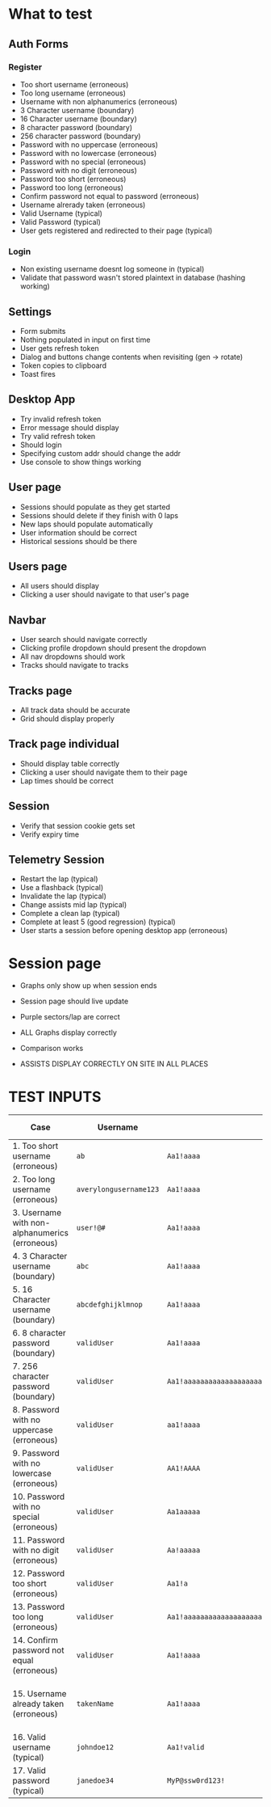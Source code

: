 # What to test

## Auth Forms

### Register

- Too short username (erroneous)
- Too long username (erroneous)
- Username with non alphanumerics (erroneous)
- 3 Character username (boundary)
- 16 Character username (boundary)
- 8 character password (boundary)
- 256 character password (boundary)
- Password with no uppercase (erroneous)
- Password with no lowercase (erroneous)
- Password with no special (erroneous)
- Password with no digit (erroneous)
- Password too short (erroneous)
- Password too long (erroneous)
- Confirm password not equal to password (erroneous)
- Username alrerady taken (erroneous)
- Valid Username (typical)
- Valid Password (typical)
- User gets registered and redirected to their page (typical)

### Login

- Non existing username doesnt log someone in (typical)
- Validate that password wasn't stored plaintext in database (hashing working)

## Settings

- Form submits
- Nothing populated in input on first time
- User gets refresh token
- Dialog and buttons change contents when revisiting (gen -> rotate)
- Token copies to clipboard
- Toast fires

## Desktop App

- Try invalid refresh token
- Error message should display
- Try valid refresh token
- Should login
- Specifying custom addr should change the addr
- Use console to show things working

## User page

- Sessions should populate as they get started
- Sessions should delete if they finish with 0 laps
- New laps should populate automatically
- User information should be correct
- Historical sessions should be there

## Users page

- All users should display
- Clicking a user should navigate to that user's page

## Navbar

- User search should navigate correctly
- Clicking profile dropdown should present the dropdown
- All nav dropdowns should work
- Tracks should navigate to tracks

## Tracks page

- All track data should be accurate
- Grid should display properly

## Track page individual

- Should display table correctly
- Clicking a user should navigate them to their page
- Lap times should be correct

## Session

- Verify that session cookie gets set
- Verify expiry time

## Telemetry Session

- Restart the lap (typical)
- Use a flashback (typical)
- Invalidate the lap (typical)
- Change assists mid lap (typical)
- Complete a clean lap (typical)
- Complete at least 5 (good regression) (typical)
- User starts a session before opening desktop app (erroneous)

# Session page

- Graphs only show up when session ends
- Session page should live update
- Purple sectors/lap are correct
- ALL Graphs display correctly
- Comparison works

- ASSISTS DISPLAY CORRECTLY ON SITE IN ALL PLACES

# TEST INPUTS

| **Case**                                       | **Username**           | **Password**                                                                                                                                                                                                                                                         | **Confirm Password** | **Expectation**                                |
| ---------------------------------------------- | ---------------------- | -------------------------------------------------------------------------------------------------------------------------------------------------------------------------------------------------------------------------------------------------------------------- | -------------------- | ---------------------------------------------- |
| 1. Too short username (erroneous)              | `ab`                   | `Aa1!aaaa`                                                                                                                                                                                                                                                           | same                 | ❌ Invalid username                            |
| 2. Too long username (erroneous)               | `averylongusername123` | `Aa1!aaaa`                                                                                                                                                                                                                                                           | same                 | ❌ Invalid username                            |
| 3. Username with non-alphanumerics (erroneous) | `user!@#`              | `Aa1!aaaa`                                                                                                                                                                                                                                                           | same                 | ❌ Invalid username                            |
| 4. 3 Character username (boundary)             | `abc`                  | `Aa1!aaaa`                                                                                                                                                                                                                                                           | same                 | ✅ Pass                                        |
| 5. 16 Character username (boundary)            | `abcdefghijklmnop`     | `Aa1!aaaa`                                                                                                                                                                                                                                                           | same                 | ✅ Pass                                        |
| 6. 8 character password (boundary)             | `validUser`            | `Aa1!aaaa`                                                                                                                                                                                                                                                           | same                 | ✅ Pass                                        |
| 7. 256 character password (boundary)           | `validUser`            | `Aa1!aaaaaaaaaaaaaaaaaaaaaaaaaaaaaaaaaaaaaaaaaaaaaaaaaaaaaaaaaaaaaaaaaaaaaaaaaaaaaaaaaaaaaaaaaaaaaaaaaaaaaaaaaaaaaaaaaaaaaaaaaaaaaaaaaaaaaaaaaaaaaaaaaaaaaaaaaaaaaaaaaaaaaaaaaaaaaaaaaaaaaaaaaaaaaaaaaaaaaaaaaaaaaaaaaaaaaaaaaaaaaaaaaaaaaaaaaaaaaaaaaaaaaaaaaaaa`   | same                 | ✅ Pass                                        |
| 8. Password with no uppercase (erroneous)      | `validUser`            | `aa1!aaaa`                                                                                                                                                                                                                                                           | same                 | ❌ Invalid password                            |
| 9. Password with no lowercase (erroneous)      | `validUser`            | `AA1!AAAA`                                                                                                                                                                                                                                                           | same                 | ❌ Invalid password                            |
| 10. Password with no special (erroneous)       | `validUser`            | `Aa1aaaaa`                                                                                                                                                                                                                                                           | same                 | ❌ Invalid password                            |
| 11. Password with no digit (erroneous)         | `validUser`            | `Aa!aaaaa`                                                                                                                                                                                                                                                           | same                 | ❌ Invalid password                            |
| 12. Password too short (erroneous)             | `validUser`            | `Aa1!a`                                                                                                                                                                                                                                                              | same                 | ❌ Invalid password                            |
| 13. Password too long (erroneous)              | `validUser`            | `Aa1!aaaaaaaaaaaaaaaaaaaaaaaaaaaaaaaaaaaaaaaaaaaaaaaaaaaaaaaaaaaaaaaaaaaaaaaaaaaaaaaaaaaaaaaaaaaaaaaaaaaaaaaaaaaaaaaaaaaaaaaaaaaaaaaaaaaaaaaaaaaaaaaaaaaaaaaaaaaaaaaaaaaaaaaaaaaaaaaaaaaaaaaaaaaaaaaaaaaaaaaaaaaaaaaaaaaaaaaaaaaaaaaaaaaaaaaaaaaaaaaaaaaaaaaaaaaaab` | same                 | ❌ Invalid password                            |
| 14. Confirm password not equal (erroneous)     | `validUser`            | `Aa1!aaaa`                                                                                                                                                                                                                                                           | `Aa1!bbbb`           | ❌ Password mismatch                           |
| 15. Username already taken (erroneous)         | `takenName`            | `Aa1!aaaa`                                                                                                                                                                                                                                                           | same                 | ❌ Duplicate username (requires backend check) |
| 16. Valid username (typical)                   | `johndoe12`            | `Aa1!valid`                                                                                                                                                                                                                                                          | same                 | ✅ Pass                                        |
| 17. Valid password (typical)                   | `janedoe34`            | `MyP@ssw0rd123!`                                                                                                                                                                                                                                                     | same                 | ✅ Pass                                        |
